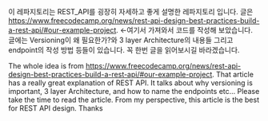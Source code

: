 이 레파지토리는 REST_API를 굉장히 자세하고 좋게 설명한 레파지토리 입니다.
글은 https://www.freecodecamp.org/news/rest-api-design-best-practices-build-a-rest-api/#our-example-project. <-여기서 가져와서 코드를 작성해 보았습니다.
글에는 Versioning이 왜 필요한가?와
3 layer Architecture의 내용들
그리고 endpoint의 작성 방법 등들이 있습니다.
꼭 한번 글을 읽어보시길 바라겠습니다.

The whole idea is from https://www.freecodecamp.org/news/rest-api-design-best-practices-build-a-rest-api/#our-example-project.
That article has a really great explanation of REST API.
It talks about why versioning is important, 3 layer Architecture, and how to name the endpoints etc...
Please take the time to read the article.
From my perspective, this article is the best for REST API design.
Thanks
